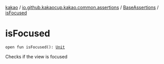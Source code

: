 [kakao](../../index.md) / [io.github.kakaocup.kakao.common.assertions](../index.md) / [BaseAssertions](index.md) / [isFocused](./is-focused.md)

# isFocused

`open fun isFocused(): `[`Unit`](https://kotlinlang.org/api/latest/jvm/stdlib/kotlin/-unit/index.html)

Checks if the view is focused

